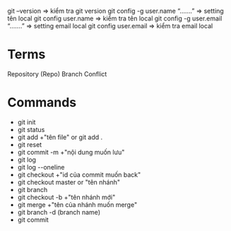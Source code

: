 git –version => kiểm tra git version
git config -g user.name “…….” => setting tên local
git config user.name => kiểm tra tên local
git config -g user.email “…….” => setting email local
git config user.email => kiểm tra email local


# Terms

Repository (Repo)
Branch
Conflict

# Commands

- git init 
- git status
- git add +"tên file" or git add .
- git reset 
- git commit -m +"nội dung muốn lưu"
- git log
- git log --oneline
- git checkout +"id của commit muốn back"
- git checkout master or "tên nhánh" 
- git branch 
- git checkout -b +"tên nhánh mới"
- git merge +"tên của nhánh muốn merge"
- git branch -d (branch name)
- git commit 